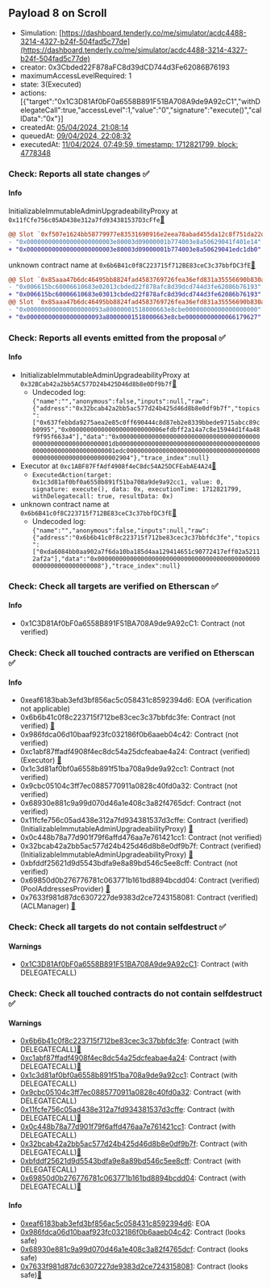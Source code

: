## Payload 8 on Scroll

- Simulation: [https://dashboard.tenderly.co/me/simulator/acdc4488-3214-4327-b24f-504fad5c77de](https://dashboard.tenderly.co/me/simulator/acdc4488-3214-4327-b24f-504fad5c77de)
- creator: 0x3Cbded22F878aFC8d39dCD744d3Fe62086B76193
- maximumAccessLevelRequired: 1
- state: 3(Executed)
- actions: [{"target":"0x1C3D81Af0bF0a6558B891F51BA708A9de9A92cC1","withDelegateCall":true,"accessLevel":1,"value":"0","signature":"execute()","callData":"0x"}]
- createdAt: [05/04/2024, 21:08:14](https://scrollscan.com/tx/0x724987cb46ba4713835f82845873ae76b583ec2519898ab370fcfe2e78da67c9)
- queuedAt: [09/04/2024, 22:08:32](https://scrollscan.com/tx/0x3076037d0556894bc9fb15ccb73624e7a7af340c7bd0d762f64c434fab7a20d5)
- executedAt: [11/04/2024, 07:49:59, timestamp: 1712821799, block: 4778348](https://scrollscan.com/tx/0xadbf48fdf40b9c377bc9aa94fa17a6a904285982a8f7473ffe09ebd5c543c746)

### Check: Reports all state changes :white_check_mark:

#### Info


InitializableImmutableAdminUpgradeabilityProxy at `0x11fCfe756c05AD438e312a7fd934381537D3cFfe`[:ghost:](https://github.com/bgd-labs/aave-address-book "AaveV3Scroll.POOL")
```diff
@@ Slot `0xf507e1624bb58779977e83531690916e2eea78abad455da12c8f751da22d18df` @@
- "0x000000000000000000000003e80003d09000001b774003e8a50629041f401e14"
+ "0x000000000000000000000003e80003d09000001b774003e8a50629041edc1db0"
```

unknown contract name at `0x6b6B41c0f8C223715f712BE83ceC3c37bbfDC3fE`[:ghost:](https://github.com/bgd-labs/aave-address-book "GovernanceV3Scroll.PAYLOADS_CONTROLLER")
```diff
@@ Slot `0x85aaa47b6dc46495bb8824fad4583769726fea36efd831a35556690b830a8fbe` @@
- "0x006615bc60006610683e02013cbded22f878afc8d39dcd744d3fe62086b76193"
+ "0x006615bc60006610683e03013cbded22f878afc8d39dcd744d3fe62086b76193"
@@ Slot `0x85aaa47b6dc46495bb8824fad4583769726fea36efd831a35556690b830a8fbf` @@
- "0x000000000000000000093a80000001518000663e8cbe00000000000000000000"
+ "0x000000000000000000093a80000001518000663e8cbe00000000000066179627"
```


### Check: Reports all events emitted from the proposal :white_check_mark:

#### Info

- InitializableImmutableAdminUpgradeabilityProxy at `0x32BCab42a2bb5AC577D24b425D46d8b8e0Df9b7f`[:ghost:](https://github.com/bgd-labs/aave-address-book "AaveV3Scroll.POOL_CONFIGURATOR")
  - Undecoded log: `{"name":"","anonymous":false,"inputs":null,"raw":{"address":"0x32bcab42a2bb5ac577d24b425d46d8b8e0df9b7f","topics":["0x637febbda9275aea2e85c0ff690444c8d87eb2e8339bbede9715abcc89cb0995","0x00000000000000000000000006efdbff2a14a7c8e15944d1f4a48f9f95f663a4"],"data":"0x0000000000000000000000000000000000000000000000000000000000001db00000000000000000000000000000000000000000000000000000000000001edc0000000000000000000000000000000000000000000000000000000000002904"},"trace_index":null}`
- Executor at `0xc1ABF87FfAdf4908f4eC8dc54A25DCFEabAE4A24`[:ghost:](https://github.com/bgd-labs/aave-address-book "AaveV3Scroll.ACL_ADMIN, GovernanceV3Scroll.EXECUTOR_LVL_1")
  - `ExecutedAction(target: 0x1c3d81af0bf0a6558b891f51ba708a9de9a92cc1, value: 0, signature: execute(), data: 0x, executionTime: 1712821799, withDelegatecall: true, resultData: 0x)`
- unknown contract name at `0x6b6B41c0f8C223715f712BE83ceC3c37bbfDC3fE`[:ghost:](https://github.com/bgd-labs/aave-address-book "GovernanceV3Scroll.PAYLOADS_CONTROLLER")
  - Undecoded log: `{"name":"","anonymous":false,"inputs":null,"raw":{"address":"0x6b6b41c0f8c223715f712be83cec3c37bbfdc3fe","topics":["0xda6084bb0aa902a7f6da10ba185d4aa129414651c90772417eff02a52112af2a"],"data":"0x0000000000000000000000000000000000000000000000000000000000000008"},"trace_index":null}`

### Check: Check all targets are verified on Etherscan :white_check_mark:

#### Info

- 0x1C3D81Af0bF0a6558B891F51BA708A9de9A92cC1: Contract (not verified) 

### Check: Check all touched contracts are verified on Etherscan :white_check_mark:

#### Info

- 0xeaf6183bab3efd3bf856ac5c058431c8592394d6: EOA (verification not applicable)
- 0x6b6b41c0f8c223715f712be83cec3c37bbfdc3fe: Contract (not verified) [:ghost:](https://github.com/bgd-labs/aave-address-book "GovernanceV3Scroll.PAYLOADS_CONTROLLER")
- 0x986fdca06d10baaf923fc032186f0b6aaeb04c42: Contract (not verified) 
- 0xc1abf87ffadf4908f4ec8dc54a25dcfeabae4a24: Contract (verified) (Executor) [:ghost:](https://github.com/bgd-labs/aave-address-book "AaveV3Scroll.ACL_ADMIN, GovernanceV3Scroll.EXECUTOR_LVL_1")
- 0x1c3d81af0bf0a6558b891f51ba708a9de9a92cc1: Contract (not verified) 
- 0x9cbc05104c3ff7ec0885770911a0828c40fd0a32: Contract (not verified) 
- 0x68930e881c9a99d070d46a1e408c3a82f4765dcf: Contract (not verified) 
- 0x11fcfe756c05ad438e312a7fd934381537d3cffe: Contract (verified) (InitializableImmutableAdminUpgradeabilityProxy) [:ghost:](https://github.com/bgd-labs/aave-address-book "AaveV3Scroll.POOL")
- 0x0c448b78a77d901f79f6affd476aa7e761421cc1: Contract (not verified) 
- 0x32bcab42a2bb5ac577d24b425d46d8b8e0df9b7f: Contract (verified) (InitializableImmutableAdminUpgradeabilityProxy) [:ghost:](https://github.com/bgd-labs/aave-address-book "AaveV3Scroll.POOL_CONFIGURATOR")
- 0xbfddf25621d9d5543bdfa9e8a89bd546c5ee8cff: Contract (not verified) 
- 0x69850d0b276776781c063771b161bd8894bcdd04: Contract (verified) (PoolAddressesProvider) [:ghost:](https://github.com/bgd-labs/aave-address-book "AaveV3Scroll.POOL_ADDRESSES_PROVIDER")
- 0x7633f981d87dc6307227de9383d2ce7243158081: Contract (verified) (ACLManager) [:ghost:](https://github.com/bgd-labs/aave-address-book "AaveV3Scroll.ACL_MANAGER")

### Check: Check all targets do not contain selfdestruct :white_check_mark:

#### Warnings

- [0x1C3D81Af0bF0a6558B891F51BA708A9de9A92cC1](https://scrollscan.com/address/0x1C3D81Af0bF0a6558B891F51BA708A9de9A92cC1): Contract (with DELEGATECALL)

### Check: Check all touched contracts do not contain selfdestruct :white_check_mark:

#### Warnings

- [0x6b6b41c0f8c223715f712be83cec3c37bbfdc3fe](https://scrollscan.com/address/0x6b6b41c0f8c223715f712be83cec3c37bbfdc3fe): Contract (with DELEGATECALL)[:ghost:](https://github.com/bgd-labs/aave-address-book "GovernanceV3Scroll.PAYLOADS_CONTROLLER")
- [0xc1abf87ffadf4908f4ec8dc54a25dcfeabae4a24](https://scrollscan.com/address/0xc1abf87ffadf4908f4ec8dc54a25dcfeabae4a24): Contract (with DELEGATECALL)[:ghost:](https://github.com/bgd-labs/aave-address-book "AaveV3Scroll.ACL_ADMIN, GovernanceV3Scroll.EXECUTOR_LVL_1")
- [0x1c3d81af0bf0a6558b891f51ba708a9de9a92cc1](https://scrollscan.com/address/0x1c3d81af0bf0a6558b891f51ba708a9de9a92cc1): Contract (with DELEGATECALL)
- [0x9cbc05104c3ff7ec0885770911a0828c40fd0a32](https://scrollscan.com/address/0x9cbc05104c3ff7ec0885770911a0828c40fd0a32): Contract (with DELEGATECALL)
- [0x11fcfe756c05ad438e312a7fd934381537d3cffe](https://scrollscan.com/address/0x11fcfe756c05ad438e312a7fd934381537d3cffe): Contract (with DELEGATECALL)[:ghost:](https://github.com/bgd-labs/aave-address-book "AaveV3Scroll.POOL")
- [0x0c448b78a77d901f79f6affd476aa7e761421cc1](https://scrollscan.com/address/0x0c448b78a77d901f79f6affd476aa7e761421cc1): Contract (with DELEGATECALL)
- [0x32bcab42a2bb5ac577d24b425d46d8b8e0df9b7f](https://scrollscan.com/address/0x32bcab42a2bb5ac577d24b425d46d8b8e0df9b7f): Contract (with DELEGATECALL)[:ghost:](https://github.com/bgd-labs/aave-address-book "AaveV3Scroll.POOL_CONFIGURATOR")
- [0xbfddf25621d9d5543bdfa9e8a89bd546c5ee8cff](https://scrollscan.com/address/0xbfddf25621d9d5543bdfa9e8a89bd546c5ee8cff): Contract (with DELEGATECALL)
- [0x69850d0b276776781c063771b161bd8894bcdd04](https://scrollscan.com/address/0x69850d0b276776781c063771b161bd8894bcdd04): Contract (with DELEGATECALL)[:ghost:](https://github.com/bgd-labs/aave-address-book "AaveV3Scroll.POOL_ADDRESSES_PROVIDER")

#### Info

- [0xeaf6183bab3efd3bf856ac5c058431c8592394d6](https://scrollscan.com/address/0xeaf6183bab3efd3bf856ac5c058431c8592394d6): EOA
- [0x986fdca06d10baaf923fc032186f0b6aaeb04c42](https://scrollscan.com/address/0x986fdca06d10baaf923fc032186f0b6aaeb04c42): Contract (looks safe)
- [0x68930e881c9a99d070d46a1e408c3a82f4765dcf](https://scrollscan.com/address/0x68930e881c9a99d070d46a1e408c3a82f4765dcf): Contract (looks safe)
- [0x7633f981d87dc6307227de9383d2ce7243158081](https://scrollscan.com/address/0x7633f981d87dc6307227de9383d2ce7243158081): Contract (looks safe)[:ghost:](https://github.com/bgd-labs/aave-address-book "AaveV3Scroll.ACL_MANAGER")


